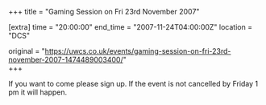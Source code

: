 +++
title = "Gaming Session on Fri 23rd November 2007"

[extra]
time = "20:00:00"
end_time = "2007-11-24T04:00:00Z"
location = "DCS"

original = "https://uwcs.co.uk/events/gaming-session-on-fri-23rd-november-2007-1474489003400/"    
+++

If you want to come please sign up. If the event is not cancelled by Friday 1 pm it will happen.

